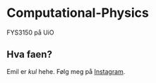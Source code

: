 # Computational-Physics
FYS3150 på UiO

## Hva faen?
Emil er _kul_ hehe.
Følg meg på [Instagram](https://instagram.com/br0llercoaster).
